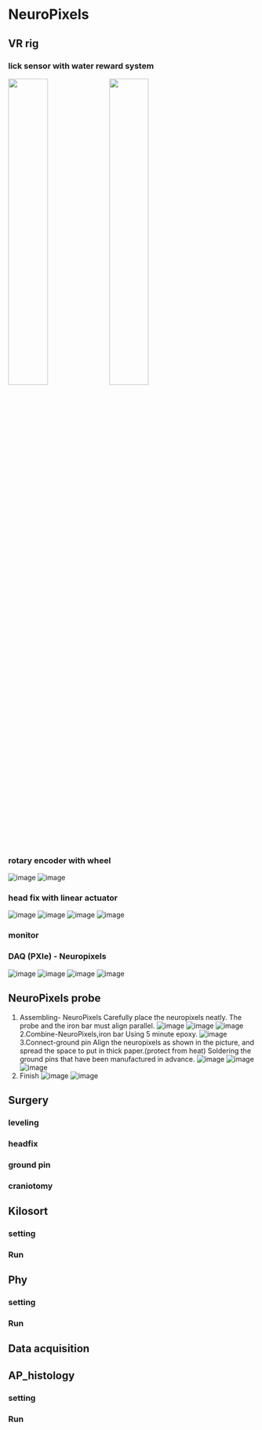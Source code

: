 # NeuroPixels

## VR rig
### lick sensor with water reward system
<img src = "https://user-images.githubusercontent.com/90582481/156494129-5e2e5222-1b04-467e-9068-8ffcea865737.png" width="40%">
<img src = "https://user-images.githubusercontent.com/90582481/156494144-80a0ae98-6b52-4bb0-92b6-5f06a101e496.png" width="40%">

### rotary encoder with wheel
![image](https://user-images.githubusercontent.com/90582481/156494116-d21c112b-537b-4176-bbae-25c31bf51d3d.png)
![image](https://user-images.githubusercontent.com/90582481/156494148-8824cbb9-6522-42d9-9c2a-cdd4107ba32b.png)

### head fix with linear actuator
![image](https://user-images.githubusercontent.com/90582481/156494011-b26c9c16-bc1d-48fc-a73a-c6398b37cf24.png)
![image](https://user-images.githubusercontent.com/90582481/156494028-3f07a84f-1b72-4a92-b20e-d2703cc7dde9.png)
![image](https://user-images.githubusercontent.com/90582481/156494036-b2cf1ad4-d1f5-4568-a8e6-5fbf7e615313.png)
![image](https://user-images.githubusercontent.com/90582481/156494202-53508f10-a145-4227-b95e-febc316ae776.png)

### monitor
### DAQ (PXIe) - Neuropixels
![image](https://user-images.githubusercontent.com/90582481/156494053-0ef8a7aa-0ced-4634-b611-c68227b12455.png)
![image](https://user-images.githubusercontent.com/90582481/156494068-f4347089-09bd-430e-bac5-4f6df522aa4e.png)
![image](https://user-images.githubusercontent.com/90582481/156494078-fe365dee-62a2-4b15-8222-1e0069e7667c.png)
![image](https://user-images.githubusercontent.com/90582481/156494100-89d26f9d-e3fb-4633-95ae-9ce6415f050a.png)

## NeuroPixels probe
1. Assembling- NeuroPixels
Carefully place the neuropixels neatly.
The probe and the iron bar must align parallel.
![image](https://user-images.githubusercontent.com/90582481/156494229-9692fd08-0659-458b-8dd6-5777a691a05f.png)
![image](https://user-images.githubusercontent.com/90582481/156494281-b1645a9a-bee4-4b7c-9b3f-489497938d71.png)
![image](https://user-images.githubusercontent.com/90582481/156494323-487a77d4-93a5-46de-bfc0-79dd34d23978.png)
2.Combine-NeuroPixels,iron bar
Using 5 minute epoxy.
![image](https://user-images.githubusercontent.com/90582481/156494373-bd023185-a1f9-4f25-9ed2-1dbafadfc874.png)
3.Connect-ground pin
Align the neuropixels as shown in the picture, and spread the space to put in thick paper.(protect from heat)
Soldering the ground pins that have been manufactured in advance.
![image](https://user-images.githubusercontent.com/90582481/156494424-b3947f1e-62d1-45ac-bb38-cbaed9a8e227.png)
![image](https://user-images.githubusercontent.com/90582481/156494431-04749844-335f-48e0-9c79-b7f1224d1e1a.png)
![image](https://user-images.githubusercontent.com/90582481/156494439-23e639b8-d331-40bf-bc74-f450781aed62.png)
4. Finish
![image](https://user-images.githubusercontent.com/90582481/156494463-408669b9-adea-4770-b9d7-510b6494c0e3.png)
![image](https://user-images.githubusercontent.com/90582481/156494471-f0a802b5-447f-484c-884c-4de52ac373dd.png)


## Surgery
### leveling
### headfix
### ground pin
### craniotomy

## Kilosort
### setting
### Run

## Phy
### setting
### Run

## Data acquisition

## AP_histology
### setting
### Run
